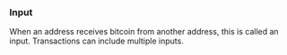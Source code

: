 ### Input

When an address receives bitcoin from another address, this is called an input. Transactions can include multiple inputs.
